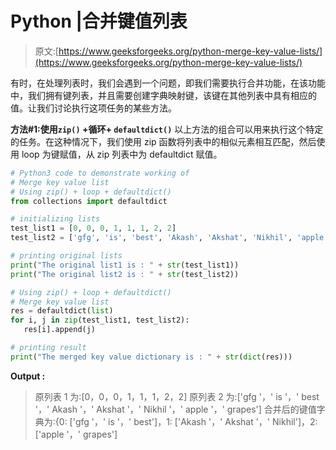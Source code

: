 # Python |合并键值列表

> 原文:[https://www.geeksforgeeks.org/python-merge-key-value-lists/](https://www.geeksforgeeks.org/python-merge-key-value-lists/)

有时，在处理列表时，我们会遇到一个问题，即我们需要执行合并功能，在该功能中，我们拥有键列表，并且需要创建字典映射键，该键在其他列表中具有相应的值。让我们讨论执行这项任务的某些方法。

**方法#1:使用`zip()` +循环+ `defaultdict()`**
以上方法的组合可以用来执行这个特定的任务。在这种情况下，我们使用 zip 函数将列表中的相似元素相互匹配，然后使用 loop 为键赋值，从 zip 列表中为 defaultdict 赋值。

```py
# Python3 code to demonstrate working of
# Merge key value list
# Using zip() + loop + defaultdict()
from collections import defaultdict

# initializing lists
test_list1 = [0, 0, 0, 1, 1, 1, 2, 2]
test_list2 = ['gfg', 'is', 'best', 'Akash', 'Akshat', 'Nikhil', 'apple', 'grapes']

# printing original lists
print("The original list1 is : " + str(test_list1))
print("The original list2 is : " + str(test_list2))

# Using zip() + loop + defaultdict()
# Merge key value list
res = defaultdict(list)
for i, j in zip(test_list1, test_list2):
   res[i].append(j)

# printing result 
print("The merged key value dictionary is : " + str(dict(res)))
```

**Output :**

> 原列表 1 为:[0，0，0，1，1，1，2，2]
> 原列表 2 为:['gfg '，' is '，' best '，' Akash '，' Akshat '，' Nikhil '，' apple '，' grapes']
> 合并后的键值字典为:{0: ['gfg '，' is '，' best']，1: ['Akash '，' Akshat '，' Nikhil']，2: ['apple '，' grapes']